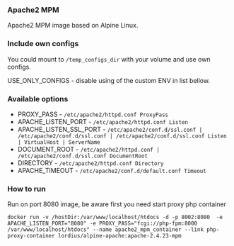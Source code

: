### Apache2 MPM
<p>Apache2 MPM image based on Alpine Linux.</p>

### Include own configs
<p>You could mount to <code>/temp_configs_dir</code> with your volume and use own configs.</p>
<p>USE_ONLY_CONFIGS - disable using of the custom ENV in list bellow.</p>

### Available options
<ul>
<li>PROXY_PASS - <code>/etc/apache2/httpd.conf ProxyPass</code></li>
<li>APACHE_LISTEN_PORT - <code>/etc/apache2/httpd.conf Listen</code></li>
<li>APACHE_LISTEN_SSL_PORT - <code>/etc/apache2/conf.d/ssl.conf | /etc/apache2/conf.d/ssl.conf | /etc/apache2/conf.d/ssl.conf Listen | VirtualHost | ServerName</code></li>
<li>DOCUMENT_ROOT - <code>/etc/apache2/httpd.conf | /etc/apache2/conf.d/ssl.conf DocumentRoot</code></li>
<li>DIRECTORY - <code>/etc/apache2/httpd.conf Directory</code></li>
<li>APACHE_TIMEOUT - <code>/etc/apache2/conf.d/default.conf Timeout</code></li>
</ul>

### How to run

<p>Run on port 8080 image, be aware first you need start proxy php container</p>
<code>docker run -v /hostDir:/var/www/localhost/htdocs -d -p 8002:8080  -e APACHE_LISTEN_PORT="8080" -e PROXY_PASS="fcgi://php-fpm:8000 /var/www/localhost/htdocs" --name apache2_mpm_container --link php-proxy-container lordius/alpine-apache:apache-2.4.23-mpm</code>
